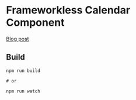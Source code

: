 # Frameworkless Calendar Component

[Blog post](http://weeezes.github.io/posts/2021-05-08-frameworkless-calendar-component.html) 

## Build

```
npm run build

# or

npm run watch
```
